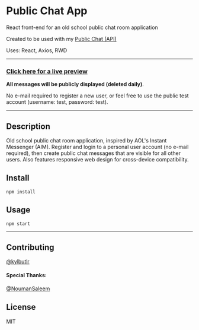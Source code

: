 # Public Chat App

React front-end for an old school public chat room application

Created to be used with my [Public Chat (API)](https://github.com/kylbutlr/public-chat-api)

Uses: React, Axios, RWD

***

### [Click here for a live preview](https://kylbutlr-chat-app.herokuapp.com/)

**All messages will be publicly displayed (deleted daily)**.

No e-mail required to register a new user, or feel free to use the public test account (username: test, password: test).

***

## Description

Old school public chat room application, inspired by AOL's Instant Messenger (AIM). Register and login to a personal user account (no e-mail required), then create public chat messages that are visible for all other users. Also features responsive web design for cross-device compatibility.

## Install

```shell
npm install
```

## Usage

```shell
npm start
```

***

## Contributing

[@kylbutlr](https://github.com/kylbutlr)

#### Special Thanks: 

[@NoumanSaleem](https://github.com/NoumanSaleem)

## License

MIT
